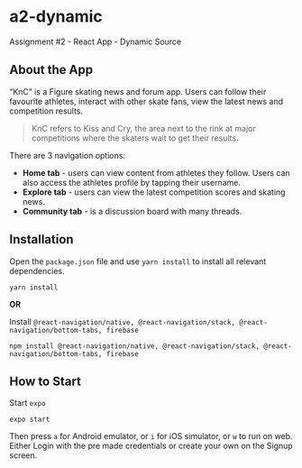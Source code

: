 # a2-dynamic
Assignment #2 - React App - Dynamic Source

## About the App
“KnC” is a Figure skating news and forum app. 
Users can follow their favourite athletes, interact with other skate fans, view the latest news and competition results. 

>KnC refers to Kiss and Cry, the area next to the rink at major competitions where the skaters wait to get their results.

There are 3 navigation options:
* **Home tab** - users can view content from athletes they follow. Users can also access the athletes profile by tapping their username.
* **Explore tab** - users can view the latest competition scores and skating news.
* **Community tab** - is a discussion board with many threads.

## Installation
Open the `package.json` file and use `yarn install` to install all relevant dependencies.
    
    yarn install

**OR**

Install `@react-navigation/native, @react-navigation/stack, @react-navigation/bottom-tabs, firebase`

    npm install @react-navigation/native, @react-navigation/stack, @react-navigation/bottom-tabs, firebase

## How to Start 
Start `expo`

    expo start
    
Then press `a` for Android emulator, or `i` for iOS simulator, or `w` to run on web.
Either Login with the pre made credentials or create your own on the Signup screen.
